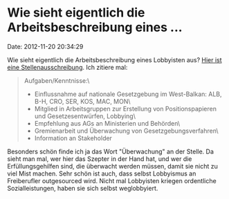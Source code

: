 Wie sieht eigentlich die Arbeitsbeschreibung eines \...
=======================================================

Date: 2012-11-20 20:34:29

Wie sieht eigentlich die Arbeitsbeschreibung eines Lobbyisten aus? [Hier
ist eine
Stellenausschreibung](http://www.solcom.de/asp/robots/detail.aspx?mode=GULP&id=25043).
Ich zitiere mal:

> Aufgaben/Kenntnisse:\
> + Einflussnahme auf nationale Gesetzgebung im West-Balkan: ALB, B-H,
> CRO, SER, KOS, MAC, MON\
> + Mitglied in Arbeitsgruppen zur Erstellung von Positionspapieren und
> Gesetzesentwürfen, Lobbying\
> + Empfehlung aus AGs an Ministerien und Behörden\
> + Gremienarbeit und Überwachung von Gesetzgebungsverfahren\
> + Information an Stakeholder

Besonders schön finde ich ja das Wort \"Überwachung\" an der Stelle. Da
sieht man mal, wer hier das Szepter in der Hand hat, und wer die
Erfüllungsgehilfen sind, die überwacht werden müssen, damit sie nicht zu
viel Mist machen. Sehr schön ist auch, dass selbst Lobbyismus an
Freiberufler outgesourced wird. Nicht mal Lobbyisten kriegen ordentliche
Sozialleistungen, haben sie sich selbst weglobbyiert.
